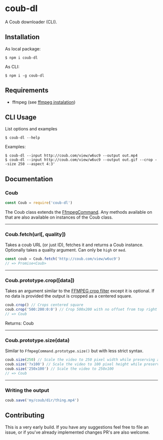 # coub-dl

A Coub downloader (CLI).

## Installation

As local package:

```
$ npm i coub-dl
```

As CLI:

```
$ npm i -g coub-dl
```

## Requirements

* ffmpeg (see [ffmpeg instalation](https://github.com/adaptlearning/adapt_authoring/wiki/Installing-FFmpeg))

## CLI Usage

List options and examples

```
$ coub-dl --help
```

Examples:

```
$ coub-dl --input http://coub.com/view/w6uc9 --output out.mp4
$ coub-dl --input http://coub.com/view/w6uc9 --output out.gif --crop --size 250 --aspect 4:3'
```

## Documentation

### Coub

```js
const Coub = require('coub-dl')
```

The Coub class extends the [FfmpegCommand](https://github.com/fluent-ffmpeg/node-fluent-ffmpeg).
Any methods available on that are also available on instances of the Coub class.

---

### Coub.fetch(url[, quality])

Takes a coub URL (or just ID), fetches it and returns a Coub instance.
Optionally takes a quality argument. Can only be `high` or `med`.

```js
const coub = Coub.fetch('http://coub.com/view/w6uc9')
// => Promise<Coub>
```

---

### Coub.prototype.crop([data])

Takes an argument similar to the [FFMPEG crop filter](http://www.bugcodemaster.com/article/crop-video-using-ffmpeg) except it is optional.
If no data is provided the output is cropped as a centered square.

```js
coub.crop() // Crops centered square
coub.crop('500:200:0:0') // Crop 500x200 with no offset from top right
// => Coub
```

Returns: Coub

---

### Coub.prototype.size(data)

Similar to `FfmpegCommand.prototype.size()` but with less strict syntax.

```js
coub.size(250) // Scale the video to 250 pixel width while preserving aspect ratio
coub.size('?x100') // Scale the video to 100 pixel height while preserving aspect ratio
coub.size('250x100') // Scale the video to 250x100
// => Coub
```

---

### Writing the output

```js
coub.save('my/coub/dir/thing.mp4')
```

## Contributing

This is a very early build.
If you have any suggestions feel free to file an issue, or if you've already implemented changes PR's are also welcome.
